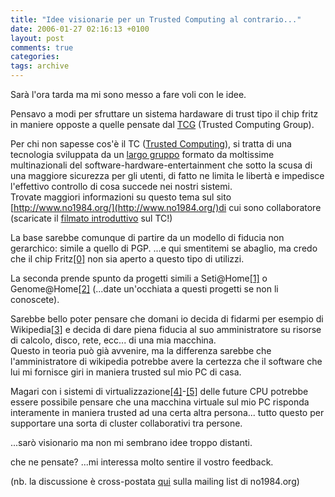 ```yaml
---
title: "Idee visionarie per un Trusted Computing al contrario..."
date: 2006-01-27 02:16:13 +0100
layout: post
comments: true
categories:
tags: archive
---
```


Sarà l'ora tarda ma mi sono messo a fare voli con le idee.

Pensavo a modi per sfruttare un sistema hardaware di trust tipo il chip fritz in maniere opposte a quelle pensate dal [TCG](https://www.trustedcomputinggroup.org) (Trusted Computing Group).  
<!--more-->
Per chi non sapesse cos'è il TC ([Trusted Computing](http://en.wikipedia.org/wiki/Trusted_computing)), si tratta di una tecnologia sviluppata da un [largo gruppo](https://www.trustedcomputinggroup.org/about/members/) formato da moltissime multinazionali del software-hardware-entertainment che sotto la scusa di una maggiore sicurezza per gli utenti, di fatto ne limita le libertà e impedisce l'effettivo controllo di cosa succede nei nostri sistemi.  
Trovate maggiori informazioni su questo tema sul sito [http://www.no1984.org/](http://www.no1984.org/)di cui sono collaboratore (scaricate il [filmato introduttivo](http://www.no1984.org/Trusted_Computing_movie) sul TC!)

La base sarebbe comunque di partire da un modello di fiducia non gerarchico: simile a quello di PGP. ...e qui smentitemi se abaglio, ma credo che il chip Fritz[[0]](http://en.wikipedia.org/wiki/Fritz_chip) non sia aperto a questo tipo di utilizzi.

La seconda prende spunto da progetti simili a Seti@Home[[1]](http://setiathome.ssl.berkeley.edu/) o Genome@Home[[2]](http://genomeathome.stanford.edu/) (...date un'occhiata a questi progetti se non li conoscete).

Sarebbe bello poter pensare che domani io decida di fidarmi per esempio di Wikipedia[[3]](http://meta.wikimedia.org/wiki/Wikimedia_servers) e decida di dare piena fiducia al suo amministratore su risorse di calcolo, disco, rete, ecc... di una mia macchina.  
Questo in teoria può già avvenire, ma la differenza sarebbe che l'amministratore di wikipedia potrebbe avere la certezza che il software che lui mi fornisce giri in maniera trusted sul mio PC di casa.

Magari con i sistemi di virtualizzazione[[4]](http://en.wikipedia.org/wiki/Virtualization)-[[5]](http://en.wikipedia.org/wiki/Virtualization_Technology) delle future CPU potrebbe essere possibile pensare che una macchina virtuale sul mio PC risponda interamente in maniera trusted ad una certa altra persona... tutto questo per supportare una sorta di cluster collaborativi tra persone.

...sarò visionario ma non mi sembrano idee troppo distanti.

che ne pensate? ...mi interessa molto sentire il vostro feedback.

(nb. la discussione è cross-postata [qui](http://lists.no1984.org/pipermail/tc/2006-January/004398.html) sulla mailing list di no1984.org)
